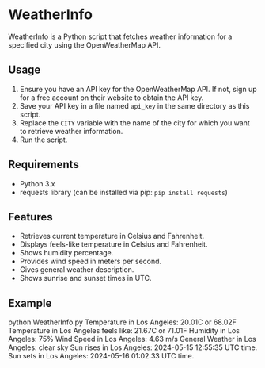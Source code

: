 # WeatherInfo

WeatherInfo is a Python script that fetches weather information for a specified city using the OpenWeatherMap API.

## Usage
1. Ensure you have an API key for the OpenWeatherMap API. If not, sign up for a free account on their website to obtain the API key.
2. Save your API key in a file named `api_key` in the same directory as this script.
3. Replace the `CITY` variable with the name of the city for which you want to retrieve weather information.
4. Run the script.

## Requirements
- Python 3.x
- requests library (can be installed via pip: `pip install requests`)

## Features
- Retrieves current temperature in Celsius and Fahrenheit.
- Displays feels-like temperature in Celsius and Fahrenheit.
- Shows humidity percentage.
- Provides wind speed in meters per second.
- Gives general weather description.
- Shows sunrise and sunset times in UTC.

## Example
python WeatherInfo.py
Temperature in Los Angeles: 20.01C or 68.02F
Temperature in Los Angeles feels like: 21.67C or 71.01F
Humidity in Los Angeles: 75%
Wind Speed in Los Angeles: 4.63 m/s
General Weather in Los Angeles: clear sky
Sun rises in Los Angeles: 2024-05-15 12:55:35 UTC time.
Sun sets in Los Angeles: 2024-05-16 01:02:33 UTC time.
